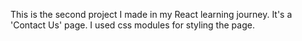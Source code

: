 This is the second project I made in my React learning journey. It's a 'Contact Us' page. I used css modules for styling the page.
